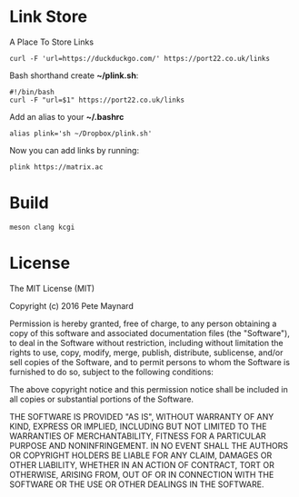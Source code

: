 # Link Store 
A Place To Store Links

    curl -F 'url=https://duckduckgo.com/' https://port22.co.uk/links

Bash shorthand create **~/plink.sh**:

    #!/bin/bash
    curl -F "url=$1" https://port22.co.uk/links

Add an alias to your **~/.bashrc**

    alias plink='sh ~/Dropbox/plink.sh'

Now you can add links by running: 

    plink https://matrix.ac

# Build

``
meson clang kcgi 
``

# License

The MIT License (MIT)

Copyright (c) 2016 Pete Maynard

Permission is hereby granted, free of charge, to any person obtaining a copy
of this software and associated documentation files (the "Software"), to deal
in the Software without restriction, including without limitation the rights
to use, copy, modify, merge, publish, distribute, sublicense, and/or sell
copies of the Software, and to permit persons to whom the Software is
furnished to do so, subject to the following conditions:

The above copyright notice and this permission notice shall be included in all
copies or substantial portions of the Software.

THE SOFTWARE IS PROVIDED "AS IS", WITHOUT WARRANTY OF ANY KIND, EXPRESS OR
IMPLIED, INCLUDING BUT NOT LIMITED TO THE WARRANTIES OF MERCHANTABILITY,
FITNESS FOR A PARTICULAR PURPOSE AND NONINFRINGEMENT. IN NO EVENT SHALL THE
AUTHORS OR COPYRIGHT HOLDERS BE LIABLE FOR ANY CLAIM, DAMAGES OR OTHER
LIABILITY, WHETHER IN AN ACTION OF CONTRACT, TORT OR OTHERWISE, ARISING FROM,
OUT OF OR IN CONNECTION WITH THE SOFTWARE OR THE USE OR OTHER DEALINGS IN THE
SOFTWARE.
